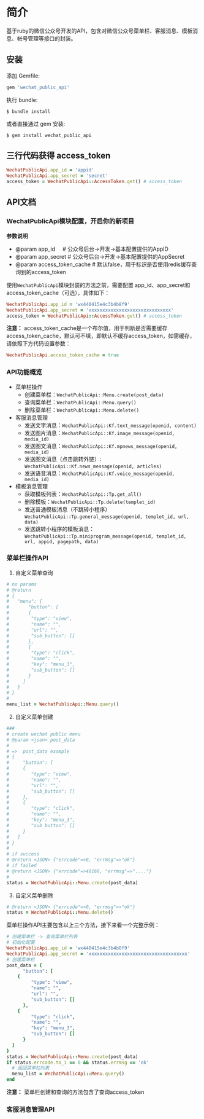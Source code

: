 # 简介

基于ruby的微信公众号开发的API，包含对微信公众号菜单栏、客服消息、模板消息、帐号管理等接口的封装。

## 安装

添加 Gemfile:

```ruby
gem 'wechat_public_api'
```

执行 bundle:

    $ bundle install

或者直接通过 gem 安装:

    $ gem install wechat_public_api

## 三行代码获得 access_token

```ruby
WechatPublicApi.app_id = 'appid'
WechatPublicApi.app_secret = 'secret'
access_token = WechatPublicApi::AccessToken.get() # access_token
```
## API文档

### WechatPublicApi模块配置，开启你的新项目

**参数说明**

* @param <String> app_id      # 公众号后台->开发->基本配置提供的AppID
* @param <String> app_secret  # 公众号后台->开发->基本配置提供的AppSecret
* @param <Boolearn> access_token_cache # 默认false，用于标识是否使用redis缓存查询到的access_token

使用`WechatPublicApi`模块封装的方法之前，需要配置 app_id、app_secret和access_token_cache（可选），具体如下：

```ruby
WechatPublicApi.app_id = 'wx440415e4c3b4b8f9'
WechatPublicApi.app_secret = 'xxxxxxxxxxxxxxxxxxxxxxxxxxxxxx'
access_token = WechatPublicApi::AccessToken.get() # access_token
```

**注意：** access_token_cache是一个布尔值，用于判断是否需要缓存access_token_cache，默认可不填，即默认不缓存access_token，如需缓存，请依照下方代码设置参数：

```ruby
WechatPublicApi.access_token_cache = true
```

### API功能概览

* 菜单栏操作
	* 创建菜单栏：`WechatPublicApi::Menu.create(post_data)`
	* 查询菜单栏：`WechatPublicApi::Menu.query()`
	* 删除菜单栏：`WechatPublicApi::Menu.delete()`
* 客服消息管理
	* 发送文字消息：`WechatPublicApi::Kf.text_message(openid, content)`
	* 发送图片消息：`WechatPublicApi::Kf.image_message(openid, media_id)`
	* 发送图文消息：`WechatPublicApi::Kf.mpnews_message(openid, media_id)`
	* 发送图文消息（点击跳转外链）: `WechatPublicApi::Kf.news_message(openid, articles)`
	* 发送语音消息：`WechatPublicApi::Kf.voice_message(openid, media_id)`
* 模板消息管理
	* 获取模板列表：`WechatPublicApi::Tp.get_all()`
	* 删除模板：`WechatPublicApi::Tp.delete(templet_id)`
	* 发送普通模板消息（不跳转小程序）`WechatPublicApi::Tp.general_message(openid, templet_id, url, data)`
	* 发送跳转小程序的模板消息：`WechatPublicApi::Tp.miniprogram_message(openid, templet_id, url, appid, pagepath, data)`

### 菜单栏操作API

1. 自定义菜单查询

```ruby
# no params
# @return
# {
#   "menu": {
#       "button": [
#       {
#        "type": "view",
#        "name": "",
#        "url": "",
#        "sub_button": []
#       },
#       {
#        "type": "click",
#        "name": "",
#        "key": "menu_3",
#        "sub_button": []
#       }
#     ]
#   }
# }
#
menu_list = WechatPublicApi::Menu.query()
```

2. 自定义菜单创建

```ruby
###
# create wechat public menu
# @param <json> post_data
#
# =>  post_data example
# {
# 	  "button": [
#     {
#  		 "type": "view",
#  		 "name": "",
#  		 "url": "",
#  		 "sub_button": []
#  	  },
#     {
#  		 "type": "click",
#  		 "name": "",
#  		 "key": "menu_3",
#  		 "sub_button": []
#  	  }
#   ]
# }
#
# if success
# @return <JSON> {"errcode"=>0, "errmsg"=>"ok"}
# if failed
# @return <JSON> {"errcode"=>40166, "errmsg"=>"...."}
#
status = WechatPublicApi::Menu.create(post_data)
```

3. 自定义菜单删除

```ruby
# @return <JSON> {"errcode"=>0, "errmsg"=>"ok"}
status = WechatPublicApi::Menu.delete()
```

菜单栏操作API主要包含以上三个方法，接下来看一个完整示例：

```ruby
# 创建菜单栏 -> 查询菜单栏列表
# 初始化配置
WechatPublicApi.app_id = 'wx440415e4c3b4b8f9'
WechatPublicApi.app_secret = 'xxxxxxxxxxxxxxxxxxxxxxxxxxxxxxxxxxxx'
# 创建菜单栏
post_data = {
	  "button": [
    {
 		 "type": "view",
 		 "name": "",
 		 "url": "",
 		 "sub_button": []
 	  },
    {
 		 "type": "click",
 		 "name": "",
 		 "key": "menu_3",
 		 "sub_button": []
 	  }
  ]
}
status = WechatPublicApi::Menu.create(post_data)
if status.errcode.to_i == 0 && status.errmsg == 'ok'
  # 返回菜单栏列表
  menu_list = WechatPublicApi::Menu.query()
end
```

**注意：** 菜单栏创建和查询的方法包含了查询access_token

### 客服消息管理API
